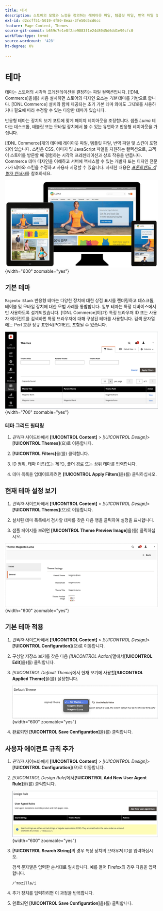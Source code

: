 ```yaml
---
title: 테마
description: 스토어의 모양과 느낌을 정의하는 레이아웃 파일, 템플릿 파일, 번역 파일 및 스킨을 포함하는  [!DNL Commerce] 테마에 대해 알아봅니다.
exl-id: d2ccff51-5019-4f80-8eaa-3fe50d5cd6cc
feature: Page Content, Themes
source-git-commit: b659c7e1e8f2ae9883f1e24d8045d6dd1e90cfc0
workflow-type: tm+mt
source-wordcount: '428'
ht-degree: 0%

---
```


# 테마

테마는 스토어의 시각적 프레젠테이션을 결정하는 파일 컬렉션입니다. [!DNL Commerce]을(를) 처음 설치하면 스토어의 디자인 요소는 _기본_ 테마를 기반으로 합니다. [!DNL Commerce] 설치와 함께 제공되는 초기 기본 테마 외에도 _그대로_&#x200B;를 사용하거나 필요에 따라 수정할 수 있는 다양한 테마가 있습니다.

반응형 테마는 장치의 보기 포트에 맞게 페이지 레이아웃을 조정합니다. 샘플 _Luma_ 테마는 데스크톱, 태블릿 또는 모바일 장치에서 볼 수 있는 유연하고 반응형 레이아웃을 가집니다.

[!DNL Commerce]개의 테마에 레이아웃 파일, 템플릿 파일, 번역 파일 및 스킨이 포함되어 있습니다. 스킨은 CSS, 이미지 및 JavaScript 파일을 지원하는 컬렉션으로, 고객이 스토어를 방문할 때 경험하는 시각적 프레젠테이션과 상호 작용을 만듭니다. Commerce 테마 디자인을 이해하고 서버에 액세스할 수 있는 개발자 또는 디자인 전문가가 테마와 스킨을 수정하고 사용자 지정할 수 있습니다. 자세한 내용은 [_프론트엔드 개발자 안내서_](https://developer.adobe.com/commerce/frontend-core/guide/themes/)를 참조하세요.

![Luma 테마](./assets/design-responsive.png){width="600" zoomable="yes"}

## 기본 테마

`Magento Blank` 반응형 테마는 다양한 장치에 대한 상점 표시를 렌더링하고 데스크톱, 테이블 및 모바일 장치에 대한 모범 사례를 통합합니다. 일부 테마는 특정 디바이스에서만 사용하도록 설계되었습니다. [!DNL Commerce]이(가) 특정 브라우저 ID 또는 사용자 에이전트를 검색하면 특정 브라우저에 대해 구성된 테마를 사용합니다. 검색 문자열에는 Perl 호환 정규 표현식(PCRE)도 포함될 수 있습니다.

![테마](./assets/themes.png){width="700" zoomable="yes"}

### 테마 그리드 필터링

1. _관리자_ 사이드바에서 **[!UICONTROL Content]** > _[!UICONTROL Design]_>**[!UICONTROL Themes]**(으)로 이동합니다.

1. **[!UICONTROL Filters]**&#x200B;을(를) 클릭합니다.

1. ID 범위, 테마 이름(또는 제목), 폴더 경로 또는 상위 테마를 입력합니다.

1. 테마 목록을 업데이트하려면 **[!UICONTROL Apply Filters]**&#x200B;을(를) 클릭하십시오.

## 현재 테마 설정 보기

1. _관리자_ 사이드바에서 **[!UICONTROL Content]** > _[!UICONTROL Design]_>**[!UICONTROL Themes]**(으)로 이동합니다.

1. 설치된 테마 목록에서 검사할 테마를 찾은 다음 행을 클릭하여 설정을 표시합니다.

1. 샘플 페이지를 보려면 **[!UICONTROL Theme Preview Image]**&#x200B;을(를) 클릭하십시오.

![테마 미리 보기](./assets/theme-settings.png){width="600" zoomable="yes"}

## 기본 테마 적용

1. _관리자_ 사이드바에서 **[!UICONTROL Content]** > _[!UICONTROL Design]_>**[!UICONTROL Configuration]**(으)로 이동합니다.

1. 구성할 저장소 보기를 찾은 다음 _[!UICONTROL Action]_&#x200B;열에서&#x200B;**[!UICONTROL Edit]**&#x200B;을(를) 클릭합니다.

1. _[!UICONTROL Default Theme]_&#x200B;에서 현재 보기에 사용할&#x200B;**[!UICONTROL Applied Theme]**&#x200B;을(를) 설정합니다.

   ![적용된 테마](./assets/theme-default-apply.png){width="600" zoomable="yes"}

1. 완료되면 **[!UICONTROL Save Configuration]**&#x200B;을(를) 클릭합니다.

## 사용자 에이전트 규칙 추가

1. _관리자_ 사이드바에서 **[!UICONTROL Content]** > _[!UICONTROL Design]_>**[!UICONTROL Configuration]**(으)로 이동합니다.

1. _[!UICONTROL Design Rule]_&#x200B;에서&#x200B;**[!UICONTROL Add New User Agent Rule]**&#x200B;을(를) 클릭합니다.

   ![디자인 규칙](./assets/theme-design-rule.png){width="600" zoomable="yes"}

1. **[!UICONTROL Search String]**&#x200B;의 경우 특정 장치의 브라우저 ID를 입력하십시오.

   검색 문자열은 입력한 순서대로 일치합니다. 예를 들어 Firefox의 경우 다음을 입력합니다.

   `/^mozilla/i`

1. 추가 장치를 입력하려면 이 과정을 반복합니다.

1. 완료되면 **[!UICONTROL Save Configuration]**&#x200B;을(를) 클릭합니다.
